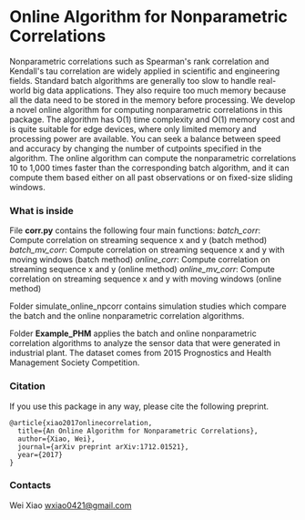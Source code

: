 # Online Algorithm for Nonparametric Correlations

Nonparametric correlations such as Spearman's rank correlation and Kendall's tau correlation are widely applied in scientific and engineering fields. Standard batch algorithms are generally too slow to handle real-world big data applications. They also require too much memory because all the data need to be stored in the memory before processing. We develop a novel online algorithm for computing nonparametric correlations in this package. The algorithm has O(1) time complexity and O(1) memory cost and is quite suitable for edge devices, where only limited memory and processing power are available. You can seek a balance between speed and accuracy by changing the number of cutpoints specified in the algorithm. The online algorithm can compute the nonparametric correlations 10 to 1,000 times faster than the corresponding batch algorithm, and it can compute them based either on all past observations or on fixed-size sliding windows.

### What is inside
File **corr.py** contains the following four main functions:
*batch_corr*: Compute correlation on streaming sequence x and y (batch method) 
*batch_mv_corr*: Compute correlation on streaming sequence x and y with moving windows (batch method)
*online_corr*: Compute correlation on streaming sequence x and y (online method)
*online_mv_corr*: Compute correlation on streaming sequence x and y with moving windows (online method) 

Folder simulate_online_npcorr contains simulation studies which compare the batch and the online nonparametric correlation algorithms.

Folder **Example_PHM** applies the batch and online nonparametric correlation algorithms to analyze the sensor data that were generated in industrial plant. The dataset comes from 2015 Prognostics and Health Management Society Competition.

### Citation
If you use this package in any way, please cite the following preprint.
```
@article{xiao2017onlinecorrelation,
  title={An Online Algorithm for Nonparametric Correlations},
  author={Xiao, Wei},
  journal={arXiv preprint arXiv:1712.01521},
  year={2017}
}
```
### Contacts
Wei Xiao <wxiao0421@gmail.com>    
